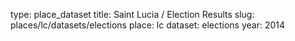 type: place_dataset
title: Saint Lucia / Election Results
slug: places/lc/datasets/elections
place: lc
dataset: elections
year: 2014
